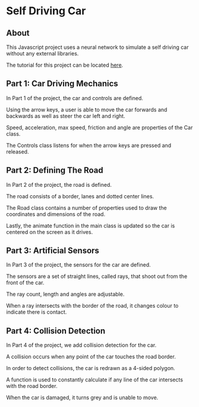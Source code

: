 # Self Driving Car

## About

This Javascript project uses a neural network to simulate a self driving car without any external libraries. 

The tutorial for this project can be located [here](https://www.youtube.com/watch?v=Rs_rAxEsAvI).



## Part 1: Car Driving Mechanics

In Part 1 of the project, the car and controls are defined. 

Using the arrow keys, a user is able to move the car forwards and backwards as well as steer the car left and right.

Speed, acceleration, max speed, friction and angle are properties of the Car class.

The Controls class listens for when the arrow keys are pressed and released.



## Part 2: Defining The Road

In Part 2 of the project, the road is defined.

The road consists of a border, lanes and dotted center lines.

The Road class contains a number of properties used to draw the coordinates and dimensions of the road.

Lastly, the animate function in the main class is updated so the car is centered on the screen as it drives.



## Part 3: Artificial Sensors

In Part 3 of the project, the sensors for the car are defined.

The sensors are a set of straight lines, called rays, that shoot out from the front of the car.

The ray count, length and angles are adjustable.

When a ray intersects with the border of the road, it changes colour to indicate there is contact.



## Part 4: Collision Detection

In Part 4 of the project, we add collision detection for the car.

A collision occurs when any point of the car touches the road border.

In order to detect collisions, the car is redrawn as a 4-sided polygon.

A function is used to constantly calculate if any line of the car intersects with the road border.

When the car is damaged, it turns grey and is unable to move.

